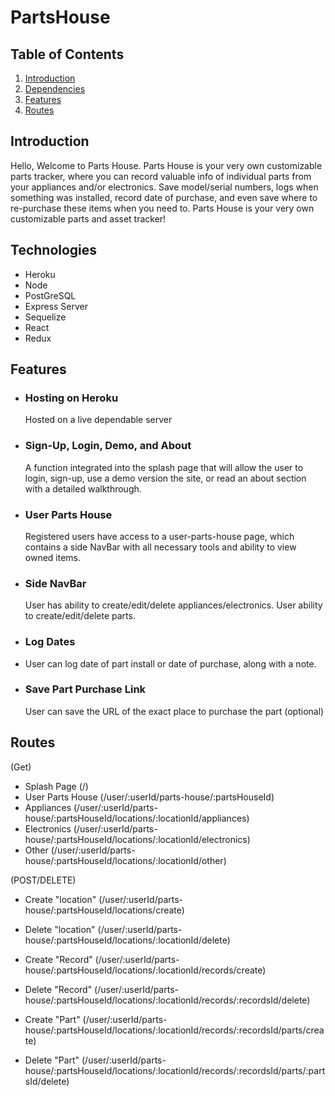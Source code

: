 # PartsHouse

## Table of Contents

1. [Introduction](#introduction)
2. [Dependencies](#technologies)
3. [Features](#features)
4. [Routes](#routes)



## Introduction

Hello, Welcome to Parts House.
Parts House is your very own customizable parts tracker, where you can record valuable info of individual parts from your appliances and/or electronics. Save model/serial numbers, logs when something was installed, record date of purchase, and even save where to re-purchase these items when you need to.
Parts House is your very own customizable parts and asset tracker!

## Technologies

- Heroku
- Node
- PostGreSQL
- Express Server
- Sequelize
- React
- Redux

## Features

 - ### Hosting on Heroku
	 Hosted on a live dependable server

- ### Sign-Up, Login, Demo, and About
	A function integrated into the splash page that will allow the user to login, sign-up, use a demo version the site, or read an about section with a detailed walkthrough.

- ### User Parts House
  Registered users have access to a user-parts-house page, which contains a side NavBar with all necessary tools and ability to view owned items.
	
- ### Side NavBar
	User has ability to create/edit/delete appliances/electronics.
  User ability to create/edit/delete parts.
  
 - ### Log Dates
 - 	User can log date of part install or date of purchase, along with a note.
  
- ### Save Part Purchase Link
  User can save the URL of the exact place to purchase the part (optional)

## Routes

(Get)
 - Splash Page (/)
 - User Parts House (/user/:userId/parts-house/:partsHouseId) 
 - Appliances (/user/:userId/parts-house/:partsHouseId/locations/:locationId/appliances)
 - Electronics (/user/:userId/parts-house/:partsHouseId/locations/:locationId/electronics)
 - Other (/user/:userId/parts-house/:partsHouseId/locations/:locationId/other)
  
 (POST/DELETE)
 - Create "location" (/user/:userId/parts-house/:partsHouseId/locations/create)
 - Delete "location" (/user/:userId/parts-house/:partsHouseId/locations/:locationId/delete)
 
 - Create "Record" (/user/:userId/parts-house/:partsHouseId/locations/:locationId/records/create)
 - Delete "Record" (/user/:userId/parts-house/:partsHouseId/locations/:locationId/records/:recordsId/delete)
 
 - Create "Part" (/user/:userId/parts-house/:partsHouseId/locations/:locationId/records/:recordsId/parts/create)
 - Delete "Part" (/user/:userId/parts-house/:partsHouseId/locations/:locationId/records/:recordsId/parts/:partsId/delete)
